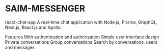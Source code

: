 # SAIM-MESSENGER

react-chat-app
A real-time chat application with Node.js, Prisma, GraphQL, Next.js, React.js and Apollo.

Features
With authentication and authorization
Simple user interface design
Private conversations
Group conversations
Search by conversations, users and messages

